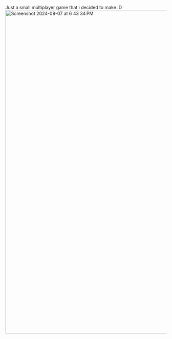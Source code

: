 Just a small multiplayer game that i decided to make :D
<img width="1011" alt="Screenshot 2024-08-07 at 6 43 34 PM" src="https://github.com/user-attachments/assets/e4742c03-bb30-4c0b-9877-24cd72440f70">
